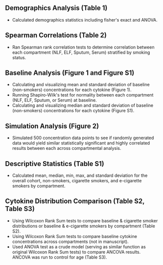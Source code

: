 ## Demographics Analysis (Table 1)
- Calculated demographics statistics including fisher's exact and ANOVA.

## Spearman Correlations (Table 2)
- Ran Spearman rank correlation tests to determine correlation between each compartment (NLF, ELF, Sputum, Serum) stratified by smoking status. 

## Baseline Analysis (Figure 1 and Figure S1)
- Calculating and visualizing mean and standard deviation of baseline (non-smokers) concentrations for each cytokine (Figure 1). 
- Running Shapiro-Wilk's test for normality between each compartment (NLF, ELF, Sputum, or Serum) at baseline. 
- Calculating and visualizing median and standard deviation of baseline (non-smokers) concentrations for each cytokine (Figure S1). 

## Simulation Analysis (Figure 2)
- Simulated 500 concentration data points to see if randomly generated data would yield similar statistically significant and highly correlated results between each across compartmental analysis. 

## Descriptive Statistics (Table S1)
- Calculated mean, median, min, max, and standard deviation for the overall cohort, non-smokers, cigarette smokers, and e-cigarette smokers by compartment.

## Cytokine Distribution Comparison (Table S2, Table S3)
- Using Wilcoxon Rank Sum tests to compare baseline & cigarette smoker distributions or baseline & e-cigarette smokers by compartment (Table S2).
- Using Wilcoxon Rank Sum tests to compare baseline cytokine concentrations across compartments (not in manuscript). 
- Used ANOVA test as a crude model (serving as similar function as original Wilcoxon Rank Sum tests) to compare ANCOVA results. ANCOVA was run to control for age (Table S3).
